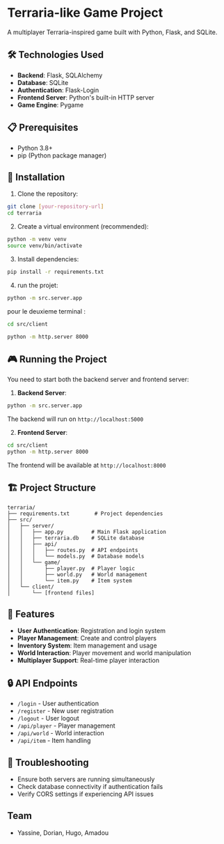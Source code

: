 # Terraria-like Game Project

A multiplayer Terraria-inspired game built with Python, Flask, and SQLite.

## 🛠️ Technologies Used

- **Backend**: Flask, SQLAlchemy
- **Database**: SQLite
- **Authentication**: Flask-Login
- **Frontend Server**: Python's built-in HTTP server
- **Game Engine**: Pygame

## 📋 Prerequisites

- Python 3.8+
- pip (Python package manager)

## 🚀 Installation

1. Clone the repository:
```bash
git clone [your-repository-url]
cd terraria
```

2. Create a virtual environment (recommended):
```bash
python -m venv venv
source venv/bin/activate 
```

3. Install dependencies:
```bash
pip install -r requirements.txt
```

4. run the projet:
```bash
python -m src.server.app 
```

pour le deuxieme terminal :
```bash
cd src/client

python -m http.server 8000
```
## 🎮 Running the Project

You need to start both the backend server and frontend server:

1. **Backend Server**:
```bash
python -m src.server.app
```
The backend will run on `http://localhost:5000`

2. **Frontend Server**:
```bash
cd src/client
python -m http.server 8000
```
The frontend will be available at `http://localhost:8000`

## 🏗️ Project Structure

```
terraria/
├── requirements.txt        # Project dependencies
├── src/
│   ├── server/
│   │   ├── app.py         # Main Flask application
│   │   ├── terraria.db    # SQLite database
│   │   ├── api/
│   │   │   ├── routes.py  # API endpoints
│   │   │   └── models.py  # Database models
│   │   └── game/
│   │       ├── player.py  # Player logic
│   │       ├── world.py   # World management
│   │       └── item.py    # Item system
│   └── client/
│       └── [frontend files]
```

## 🎯 Features

- **User Authentication**: Registration and login system
- **Player Management**: Create and control players
- **Inventory System**: Item management and usage
- **World Interaction**: Player movement and world manipulation
- **Multiplayer Support**: Real-time player interaction

## 🔒 API Endpoints

- `/login` - User authentication
- `/register` - New user registration
- `/logout` - User logout
- `/api/player` - Player management
- `/api/world` - World interaction
- `/api/item` - Item handling

## 🐛 Troubleshooting

- Ensure both servers are running simultaneously
- Check database connectivity if authentication fails
- Verify CORS settings if experiencing API issues

## Team

- Yassine, Dorian, Hugo, Amadou 
